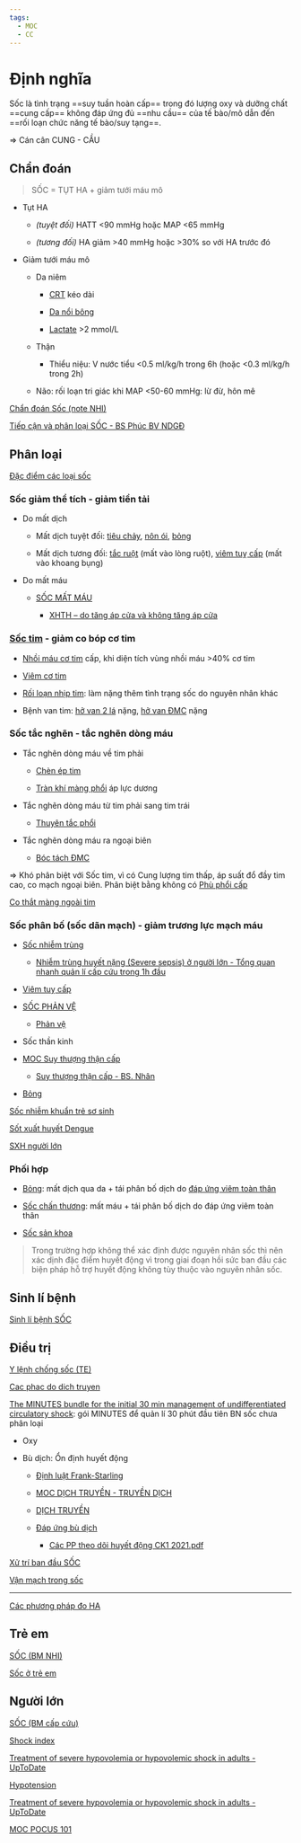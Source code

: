 ```yaml
---
tags:
  - MOC
  - CC
---
```

# Định nghĩa  
Sốc là tình trạng ==suy tuần hoàn cấp== trong đó lượng oxy và dưỡng chất ==cung cấp== không đáp ứng đủ ==nhu cầu== của tế bào/mô dẫn đến ==rối loạn chức năng tế bào/suy tạng==.  
=> Cán cân CUNG - CẦU  
## Chẩn đoán  
> SỐC = TỤT HA + giảm tưới máu mô  
  
- Tụt HA  
	- *(tuyệt đối)* HATT <90 mmHg hoặc MAP <65 mmHg  
	- *(tương đối)* HA giảm >40 mmHg hoặc >30% so với HA trước đó  
- Giảm tưới máu mô  
	- Da niêm  
		- [CRT](../../100%20Reference%20notes/CRT.md) kéo dài  
		- [Da nổi bông](../../100%20Reference%20notes/Da%20n%E1%BB%95i%20b%C3%B4ng.md)  
		- [Lactate](../../100%20Reference%20notes/Lactate.md) >2 mmol/L  
	- Thận  
		- Thiểu niệu: V nước tiểu <0.5 ml/kg/h trong 6h (hoặc <0.3 ml/kg/h trong 2h)  
	- Não: rối loạn tri giác khi MAP <50-60 mmHg: lừ đừ, hôn mê  
  
[Chẩn đoán Sốc (note NHI)](../../The%20TRIO/000%20Zettlekasten/UMP/BM%20NHI/Y6/C%E1%BA%A4P%20C%E1%BB%A8U/Ch%E1%BA%A9n%20%C4%91o%C3%A1n%20S%E1%BB%91c%20(note%20NHI).md)  
[Tiếp cận và phân loại SỐC - BS Phúc BV NDGĐ](../../100%20Reference%20notes/Ti%E1%BA%BFp%20c%E1%BA%ADn%20v%C3%A0%20ph%C3%A2n%20lo%E1%BA%A1i%20S%E1%BB%90C%20-%20BS%20Ph%C3%BAc%20BV%20NDG%C4%90.md)  
## Phân loại  
[Đặc điểm các loại sốc](../../The%20TRIO/000%20Zettlekasten/UMP/BM%20NHI/Y6/C%E1%BA%A4P%20C%E1%BB%A8U/%C4%90%E1%BA%B7c%20%C4%91i%E1%BB%83m%20c%C3%A1c%20lo%E1%BA%A1i%20s%E1%BB%91c.md)  
### Sốc giảm thể tích - giảm tiền tải  
- Do mất dịch  
	- Mất dịch tuyệt đối: [tiêu chảy](ti%C3%AAu%20ch%E1%BA%A3y.md), [nôn ói](n%C3%B4n%20%C3%B3i.md), [bỏng](b%E1%BB%8Fng.md)  
	- Mất dịch tương đối: [tắc ruột](../../The%20TRIO/000%20Zettlekasten/UMP/BM%20NGO%E1%BA%A0I%20TQ/T%E1%BA%AEC%20RU%E1%BB%98T.md) (mất vào lòng ruột), [viêm tuỵ cấp](../../100%20Reference%20notes/Vi%C3%AAm%20tu%E1%BB%B5%20c%E1%BA%A5p.md) (mất vào khoang bụng)  
- Do mất máu  
	- [SỐC MẤT MÁU](../../The%20TRIO/000%20Zettlekasten/UMP/BM%20C%E1%BA%A4P%20C%E1%BB%A8U/S%E1%BB%90C%20M%E1%BA%A4T%20M%C3%81U.md)  
		- [XHTH – do tăng áp cửa và không tăng áp cửa](../../The%20TRIO/000%20Zettlekasten/UMP/BM%20N%E1%BB%98I/TI%C3%8AU%20HO%C3%81/XHTH%20%E2%80%93%20do%20t%C4%83ng%20%C3%A1p%20c%E1%BB%ADa%20v%C3%A0%20kh%C3%B4ng%20t%C4%83ng%20%C3%A1p%20c%E1%BB%ADa.md)  
  
### [Sốc tim](../../100%20Reference%20notes/S%E1%BB%91c%20tim.md) - giảm co bóp cơ tim  
- [Nhồi máu cơ tim](Nh%E1%BB%93i%20m%C3%A1u%20c%C6%A1%20tim.md) cấp, khi diện tích vùng nhồi máu >40% cơ tim  
- [Viêm cơ tim](Vi%C3%AAm%20c%C6%A1%20tim.md)  
- [Rối loạn nhịp tim](R%E1%BB%91i%20lo%E1%BA%A1n%20nh%E1%BB%8Bp%20tim.md): làm nặng thêm tình trạng sốc do nguyên nhân khác  
- Bệnh van tim: [hở van 2 lá](../../The%20TRIO/H%E1%BB%9F%20van%202%20l%C3%A1.md) nặng, [hở van ĐMC](h%E1%BB%9F%20van%20%C4%90MC.md) nặng  
  
### Sốc tắc nghẽn - tắc nghẽn dòng máu  
- Tắc nghẽn dòng máu về tim phải  
	- [Chèn ép tim](Ch%C3%A8n%20%C3%A9p%20tim.md)  
	- [Tràn khí màng phổi](Tr%C3%A0n%20kh%C3%AD%20m%C3%A0ng%20ph%E1%BB%95i.md) áp lực dương  
- Tắc nghẽn dòng máu từ tim phải sang tim trái  
	- [Thuyên tắc phổi](../../100%20Reference%20notes/Thuy%C3%AAn%20t%E1%BA%AFc%20ph%E1%BB%95i.md)  
- Tắc nghẽn dòng máu ra ngoại biên  
	- [Bóc tách ĐMC](B%C3%B3c%20t%C3%A1ch%20%C4%90MC.md)  
  
=> Khó phân biệt với Sốc tim, vì có Cung lượng tim thấp, áp suất đổ đầy tim cao, co mạch ngoại biên. Phân biệt bằng không có [Phù phổi cấp](../../The%20TRIO/Ph%C3%B9%20ph%E1%BB%95i%20c%E1%BA%A5p.md)  
  
[Co thắt màng ngoài tim](Co%20th%E1%BA%AFt%20m%C3%A0ng%20ngo%C3%A0i%20tim.md)  
  
### Sốc phân bố (sốc dãn mạch) - giảm trương lực mạch máu  
- [Sốc nhiễm trùng](../../100%20Reference%20notes/S%E1%BB%91c%20nhi%E1%BB%85m%20tr%C3%B9ng.md)  
	- [Nhiễm trùng huyết nặng (Severe sepsis) ở người lớn - Tổng quan nhanh quản lí cấp cứu trong 1h đầu](../../Nhi%E1%BB%85m%20tr%C3%B9ng%20huy%E1%BA%BFt%20n%E1%BA%B7ng%20(Severe%20sepsis)%20%E1%BB%9F%20ng%C6%B0%E1%BB%9Di%20l%E1%BB%9Bn%20-%20T%E1%BB%95ng%20quan%20nhanh%20qu%E1%BA%A3n%20l%C3%AD%20c%E1%BA%A5p%20c%E1%BB%A9u%20trong%201h%20%C4%91%E1%BA%A7u.md)  
- [Viêm tuỵ cấp](../../100%20Reference%20notes/Vi%C3%AAm%20tu%E1%BB%B5%20c%E1%BA%A5p.md)  
- [SỐC PHẢN VỆ](../../The%20TRIO/000%20Zettlekasten/UMP/BM%20C%E1%BA%A4P%20C%E1%BB%A8U/S%E1%BB%90C%20PH%E1%BA%A2N%20V%E1%BB%86.md)  
	- [Phản vệ](../../100%20Reference%20notes/Ph%E1%BA%A3n%20v%E1%BB%87.md)  
- Sốc thần kinh  
- [MOC Suy thượng thận cấp](../../100%20Reference%20notes/MOC%20Suy%20th%C6%B0%E1%BB%A3ng%20th%E1%BA%ADn%20c%E1%BA%A5p.md)  
	- [Suy thượng thận cấp - BS. Nhân](../../100%20Reference%20notes/Suy%20th%C6%B0%E1%BB%A3ng%20th%E1%BA%ADn%20c%E1%BA%A5p%20-%20BS.%20Nh%C3%A2n.md)  
- [Bỏng](B%E1%BB%8Fng.md)  
  
  
[Sốc nhiễm khuẩn trẻ sơ sinh](../../The%20TRIO/000%20Zettlekasten/UMP/BM%20NHI/Y6/C%E1%BA%A4P%20C%E1%BB%A8U/S%E1%BB%91c%20nhi%E1%BB%85m%20khu%E1%BA%A9n%20tr%E1%BA%BB%20s%C6%A1%20sinh.md)  
[Sốt xuất huyết Dengue](../../The%20TRIO/000%20Zettlekasten/UMP/BM%20NHI/BM%20NHI%20-%20Tot%20nghiep/MD-DK-KC/S%E1%BB%91t%20xu%E1%BA%A5t%20huy%E1%BA%BFt%20Dengue.md)  
[SXH người lớn](../../The%20TRIO/000%20Zettlekasten/UMP/BM%20NHI%E1%BB%84M/SXH%20ng%C6%B0%E1%BB%9Di%20l%E1%BB%9Bn.md)  
  
  
### Phối hợp  
- [Bỏng](B%E1%BB%8Fng.md): mất dịch qua da + tái phân bố dịch do [đáp ứng viêm toàn thân](H%E1%BB%99i%20ch%E1%BB%A9ng%20%C4%91%C3%A1p%20%E1%BB%A9ng%20vi%C3%AAm%20to%C3%A0n%20th%C3%A2n.md)  
- [Sốc chấn thương](S%E1%BB%91c%20ch%E1%BA%A5n%20th%C6%B0%C6%A1ng.md): mất máu + tái phân bố dịch do đáp ứng viêm toàn thân  
- [Sốc sản khoa](../../The%20TRIO/000%20Zettlekasten/UMP/BM%20S%E1%BA%A2N%20-%20PH%E1%BB%A4/46%20-%20C%E1%BA%A5p%20c%E1%BB%A9u%20s%E1%BA%A3n%20khoa/S%E1%BB%91c%20s%E1%BA%A3n%20khoa.md)  
  
> Trong trường hợp không thể xác định được nguyên nhân sốc thì nên xác dịnh đặc điểm huyết động vì trong giai đoạn hồi sức ban đầu các biện pháp hỗ trợ huyết động không tùy thuộc vào nguyên nhân sốc.  
  
## Sinh lí bệnh  
[Sinh lí bệnh SỐC](../../100%20Reference%20notes/Sinh%20l%C3%AD%20b%E1%BB%87nh%20S%E1%BB%90C.md)  
  
## Điều trị  
[Y lệnh chống sốc (TE)](../../The%20TRIO/000%20Zettlekasten/UMP/BM%20NHI/Y6/C%E1%BA%A4P%20C%E1%BB%A8U/Y%20l%E1%BB%87nh%20ch%E1%BB%91ng%20s%E1%BB%91c%20(TE).md)  
[Cac phac do dich truyen](../../The%20TRIO/Cac%20phac%20do%20dich%20truyen.md)  
[The MINUTES bundle for the initial 30 min management of undifferentiated circulatory shock](../../The%20MINUTES%20bundle%20for%20the%20initial%2030%20min%20management%20of%20undifferentiated%20circulatory%20shock.md): gói MINUTES để quản lí 30 phút đầu tiên BN sốc chưa phân loại  
  
- Oxy  
- Bù dịch: Ổn định huyết động  
	- [Định luật Frank-Starling](../../100%20Reference%20notes/%C4%90%E1%BB%8Bnh%20lu%E1%BA%ADt%20Frank-Starling.md)  
	- [MOC DỊCH TRUYỀN - TRUYỀN DỊCH](../../100%20Reference%20notes/MOC%20D%E1%BB%8ACH%20TRUY%E1%BB%80N%20-%20TRUY%E1%BB%80N%20D%E1%BB%8ACH.md)  
	- [DỊCH TRUYỀN](../../100%20Reference%20notes/D%E1%BB%8ACH%20TRUY%E1%BB%80N.md)  
	- [Đáp ứng bù dịch](../../100%20Reference%20notes/%C4%90%C3%A1p%20%E1%BB%A9ng%20b%C3%B9%20d%E1%BB%8Bch.md)  
		- [Các PP theo dõi huyết động CK1 2021.pdf](C%C3%A1c%20PP%20theo%20d%C3%B5i%20huy%E1%BA%BFt%20%C4%91%E1%BB%99ng%20CK1%202021.pdf)  
  
[Xử trí ban đầu SỐC](../../100%20Reference%20notes/X%E1%BB%AD%20tr%C3%AD%20ban%20%C4%91%E1%BA%A7u%20S%E1%BB%90C.md)  
  
[Vận mạch trong sốc](../../V%E1%BA%ADn%20m%E1%BA%A1ch%20trong%20s%E1%BB%91c.md)  
  
  
---  
  
[Các phương pháp đo HA](../../100%20Reference%20notes/C%C3%A1c%20ph%C6%B0%C6%A1ng%20ph%C3%A1p%20%C4%91o%20HA.md)  
  
  
## Trẻ em  
[SỐC (BM NHI)](../../The%20TRIO/000%20Zettlekasten/UMP/BM%20NHI/BM%20NHI%20-%20Tot%20nghiep/Cap%20cuu/S%E1%BB%90C%20(BM%20NHI).md)  
[Sốc ở trẻ em](../../The%20TRIO/000%20Zettlekasten/UMP/BM%20NHI/Y6/C%E1%BA%A4P%20C%E1%BB%A8U/S%E1%BB%91c%20%E1%BB%9F%20tr%E1%BA%BB%20em.md)  
## Người lớn  
[SỐC (BM cấp cứu)](../../The%20TRIO/000%20Zettlekasten/UMP/BM%20C%E1%BA%A4P%20C%E1%BB%A8U/S%E1%BB%90C%20(BM%20c%E1%BA%A5p%20c%E1%BB%A9u).md)  
  
  
[Shock index](../../100%20Reference%20notes/Shock%20index.md)  
[Treatment of severe hypovolemia or hypovolemic shock in adults - UpToDate](Treatment%20of%20severe%20hypovolemia%20or%20hypovolemic%20shock%20in%20adults%20-%20UpToDate.md)  
[Hypotension](Hypotension.md)  
[Treatment of severe hypovolemia or hypovolemic shock in adults - UpToDate](Treatment%20of%20severe%20hypovolemia%20or%20hypovolemic%20shock%20in%20adults%20-%20UpToDate.md)  
  
[MOC POCUS 101](../../100%20Reference%20notes/MOC%20POCUS%20101.md)  
  
  
